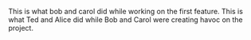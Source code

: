 This is what bob and carol did while working on the first feature. 
This is what Ted and Alice did while Bob and Carol were creating havoc on the project. 